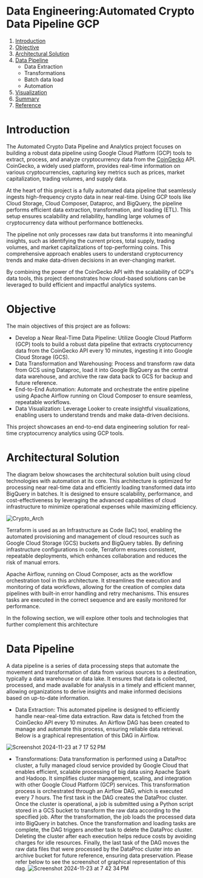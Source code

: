 # Data Engineering:Automated Crypto Data Pipeline GCP
1. [Introduction](#introduction)
2. [Objective](#objective)
3. [Architectural Solution](#architectural-solution)
4. [Data Pipeline](#Data-Pipeline)
   - Data Extraction
   - Transformations
   - Batch data load
   - Automation
5. [Visualization](#Visualization) 
6. [Summary](#Summary)
7. [Reference](#reference)

# Introduction
The Automated Crypto Data Pipeline and Analytics project focuses on building a robust data pipeline using Google Cloud Platform (GCP) tools to extract, process, and analyze cryptocurrency data from the [CoinGecko](https://docs.coingecko.com/reference/coins-markets) API. CoinGecko, a widely used platform, provides real-time information on various cryptocurrencies, capturing key metrics such as prices, market capitalization, trading volumes, and supply data.

At the heart of this project is a fully automated data pipeline that seamlessly ingests high-frequency crypto data in near real-time. Using GCP tools like Cloud Storage, Cloud Composer, Dataproc, and BigQuery, the pipeline performs efficient data extraction, transformation, and loading (ETL). This setup ensures scalability and reliability, handling large volumes of cryptocurrency data without performance bottlenecks.

The pipeline not only processes raw data but transforms it into meaningful insights, such as identifying the current prices, total supply, trading volumes, and market capitalizations of top-performing coins. This comprehensive approach enables users to understand cryptocurrency trends and make data-driven decisions in an ever-changing market.

By combining the power of the CoinGecko API with the scalability of GCP's data tools, this project demonstrates how cloud-based solutions can be leveraged to build efficient and impactful analytics systems.

# Objective
The main objectives of this project are as follows:

- Develop a Near Real-Time Data Pipeline: Utilize Google Cloud Platform (GCP) tools to build a robust data pipeline that extracts cryptocurrency data from the CoinGecko API every 10 minutes, 
  ingesting it into Google Cloud Storage (GCS).
- Data Transformation and Warehousing: Process and transform raw data from GCS using Dataproc, load it into Google BigQuery as the central data warehouse, and archive the raw data back to GCS for backup and future reference.
- End-to-End Automation: Automate and orchestrate the entire pipeline using Apache Airflow running on Cloud Composer to ensure seamless, repeatable workflows.
- Data Visualization: Leverage Looker to create insightful visualizations, enabling users to understand trends and make data-driven decisions.
  
This project showcases an end-to-end data engineering solution for real-time cryptocurrency analytics using GCP tools.

# Architectural Solution

The diagram below showcases the architectural solution built using cloud technologies with automation at its core. This architecture is optimized for processing near real-time data and efficiently loading transformed data into BigQuery in batches. It is designed to ensure scalability, performance, and cost-effectiveness by leveraging the advanced capabilities of cloud infrastructure to minimize operational expenses while maximizing efficiency.

![Crypto_Arch](https://github.com/user-attachments/assets/d3f65c18-a511-4cd2-a516-2b9a8867929d)

Terraform is used as an Infrastructure as Code (IaC) tool, enabling the automated provisioning and management of cloud resources such as Google Cloud Storage (GCS) buckets and BigQuery tables. By defining infrastructure configurations in code, Terraform ensures consistent, repeatable deployments, which enhances collaboration and reduces the risk of manual errors.

Apache Airflow, running on Cloud Composer, acts as the workflow orchestration tool in this architecture. It streamlines the execution and monitoring of data workflows, allowing for the creation of complex data pipelines with built-in error handling and retry mechanisms. This ensures tasks are executed in the correct sequence and are easily monitored for performance.

In the following section, we will explore other tools and technologies that further complement this architecture

# Data Pipeline

A data pipeline is a series of data processing steps that automate the movement and transformation of data from various sources to a destination, typically a data warehouse or data lake. It ensures that data is collected, processed, and made available for analysis in a timely and efficient manner, allowing organizations to derive insights and make informed decisions based on up-to-date information.

- Data Extraction: This automated pipeline is designed to efficiently handle near-real-time data extraction. Raw data is fetched from the CoinGecko API every 10 minutes. An Airflow DAG has been created to manage and automate this process, ensuring reliable data retrieval. Below is a graphical representation of this DAG in Airflow.

![Screenshot 2024-11-23 at 7 17 52 PM](https://github.com/user-attachments/assets/e9e6c2df-7d1e-4b03-bd98-0067fc93711c)

- Transformations: Data transformation is performed using a DataProc cluster, a fully managed cloud service provided by Google Cloud that enables efficient, scalable processing of big data using Apache Spark and Hadoop. It simplifies cluster management, scaling, and integration with other Google Cloud Platform (GCP) services. This transformation process is orchestrated through an Airflow DAG, which is executed every 7 hours. The first task in the DAG creates the DataProc cluster. Once the cluster is operational, a job is submitted using a Python script stored in a GCS bucket to transform the raw data according to the specified job. After the transformation, the job loads the processed data into BigQuery in batches. Once the transformation and loading tasks are complete, the DAG triggers another task to delete the DataProc cluster. Deleting the cluster after each execution helps reduce costs by avoiding charges for idle resources. Finally, the last task of the DAG moves the raw data files that were processed by the DataProc cluster into an archive bucket for future reference, ensuring data preservation. Please refer below to see the screenshot of graphical representation of this dag. 
  ![Screenshot 2024-11-23 at 7 42 34 PM](https://github.com/user-attachments/assets/5c263861-1404-4da5-ba18-3eaecb86598e)





